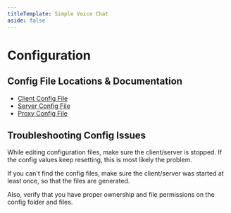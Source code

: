 ```yaml
---
titleTemplate: Simple Voice Chat
aside: false
---
```


# Configuration

## Config File Locations & Documentation

- [Client Config File](client_config)
- [Server Config File](server_config)
- [Proxy Config File](proxy_config)

## Troubleshooting Config Issues

While editing configuration files, make sure the client/server is stopped. If the config values keep resetting, this is most likely the problem.

If you can't find the config files, make sure the client/server was started at least once, so that the files are generated.

Also, verify that you have proper ownership and file permissions on the config folder and files.
